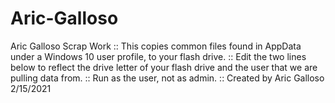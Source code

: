 # Aric-Galloso
Aric Galloso Scrap Work
:: This copies common files found in AppData under a Windows 10 user profile, to your flash drive.
:: Edit the two lines below to reflect the drive letter of your flash drive and the user that we are pulling data from.
:: Run as the user, not as admin.
:: Created by Aric Galloso 2/15/2021
